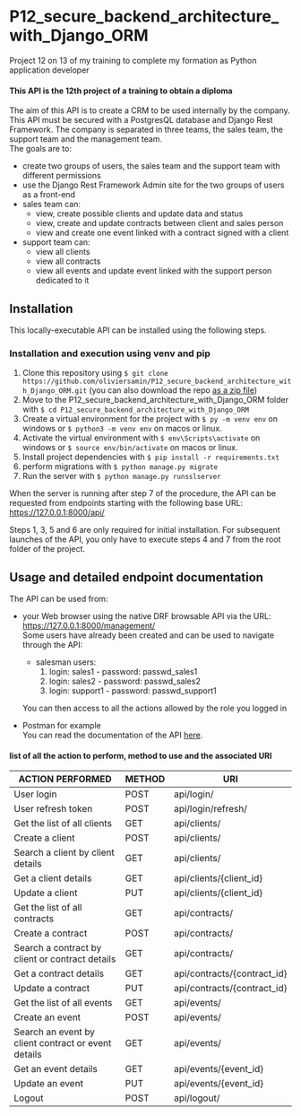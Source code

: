 # P12_secure_backend_architecture_with_Django_ORM
Project 12 on 13 of my training to complete my formation as Python application developer

#### This API is the 12th project of a training to obtain a diploma

The aim of this API is to create a CRM to be used internally by the company. 
This API must be secured with a PostgresQL database and Django Rest Framework.
The company is separated in three teams, the sales team, the support team and the management team.  
The goals are to:  
* create two groups of users, the sales team and the support team with different permissions
* use the Django Rest Framework Admin site for the two groups of users as a front-end 
* sales team can:  
    * view, create possible clients and update data and status
    * view, create and update contracts between client and sales person
    * view and create one event linked with a contract signed with a client
* support team can:  
    * view all clients
    * view all contracts
    * view all events and update event linked with the support person dedicated to it


## Installation

This locally-executable API can be installed using the following steps.

### Installation and execution using venv and pip

1. Clone this repository using `$ git clone https://github.com/oliviersamin/P12_secure_backend_architecture_with_Django_ORM.git` (you can also download the repo [as a zip file](https://github.com/oliviersamin/P12_secure_backend_architecture_with_Django_ORM/archive/refs/heads/main.zip))
2. Move to the P12_secure_backend_architecture_with_Django_ORM folder with `$ cd P12_secure_backend_architecture_with_Django_ORM`
3. Create a virtual environment for the project with `$ py -m venv env` on windows or `$ python3 -m venv env` on macos or linux.
4. Activate the virtual environment with `$ env\Scripts\activate` on windows or `$ source env/bin/activate` on macos or linux.
5. Install project dependencies with `$ pip install -r requirements.txt`
6. perform migrations with `$ python manage.py migrate`
7. Run the server with `$ python manage.py runsslserver`

When the server is running after step 7 of the procedure, the API can be requested from endpoints starting with the following base URL: https://127.0.0.1:8000/api/

Steps 1, 3, 5 and 6 are only required for initial installation. For subsequent launches of the API, you only have to execute steps 4 and 7 from the root folder of the project.

## Usage and detailed endpoint documentation
The API can be used from:
* your Web browser using the native DRF browsable API via the URL: https://127.0.0.1:8000/management/  
Some users have already been created and can be used to navigate through the API:
  * salesman users:
    1. login: sales1  -  password: passwd_sales1  
    2. login: sales2  -  password: passwd_sales2  
    3. login: support1  -  password: passwd_support1  

  You can then access to all the actions allowed by the role you logged in  
* Postman for example  
You can read the documentation of the API [here](https://documenter.getpostman.com/view/16015714/UVJfhucy).


#### list of all the action to perform, method to use and the associated URI
| ACTION PERFORMED | METHOD | URI |  
| ---------------- | ----------- |  ----------- | 
| User login | POST | api/login/ |  
| User refresh token | POST | api/login/refresh/  |  
| Get the list of all clients | GET | api/clients/ |  
| Create a client | POST | api/clients/ |  
| Search a client by client details | GET | api/clients/ |
| Get a client details | GET | api/clients/{client_id} |  
| Update a client | PUT | api/clients/{client_id} |  
| Get the list of all contracts | GET | api/contracts/ |  
| Create a contract | POST | api/contracts/ |  
| Search a contract by client or contract details | GET | api/contracts/ |
| Get a contract details | GET | api/contracts/{contract_id} |  
| Update a contract | PUT | api/contracts/{contract_id} |
| Get the list of all events | GET | api/events/ |  
| Create an event | POST | api/events/ |  
| Search an event by client contract or event details | GET | api/events/ |
| Get an event details | GET | api/events/{event_id} |  
| Update an event | PUT | api/events/{event_id} |
| Logout | POST | api/logout/ | 



